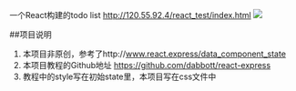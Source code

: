 一个React构建的todo list http://120.55.92.4/react_test/index.html
![](https://img.vim-cn.com/9a/b3e0f9a6f661356ce2c317496ec4588c6658bd.jpg)

##项目说明
1. 本项目非原创，参考了http://www.react.express/data_component_state 
2. 本项目教程的Github地址 https://github.com/dabbott/react-express 
3. 教程中的style写在初始state里，本项目写在css文件中




